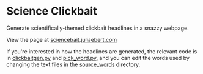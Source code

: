 # Science Clickbait

Generate scientifically-themed clickbait headlines in a snazzy webpage.

View the page at [sciencebait.juliaebert.com](http://sciencebait.juliaebert.com)

If you're interested in how the headlines are generated, the relevant code is in [clickbaitgen.py](https://github.com/jtebert/sciencebait/blob/master/baitgen/clickbaitgen.py) and [pick_word.py](https://github.com/jtebert/sciencebait/blob/master/baitgen/pick_word.py), and you can edit the words used by changing the text files in the [source_words](https://github.com/jtebert/sciencebait/tree/master/baitgen/source_words) directory.